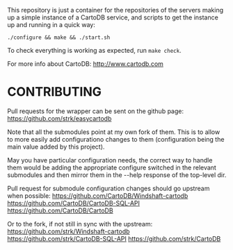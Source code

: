 This repository is just a container for the repositories of the servers
making up a simple instance of a CartoDB service, and scripts to get the
instance up and running in a quick way:

 `./configure && make && ./start.sh`

To check everything is working as expected, run `make check`.

For more info about CartoDB: http://www.cartodb.com

# CONTRIBUTING

Pull requests for the wrapper can be sent on the github page:
 https://github.com/strk/easycartodb

Note that all the submodules point at my own fork of them.
This is to allow to more easily add configurationo changes to them
(configuration being the main value added by this project).

May you have particular configuration needs, the correct way to handle them
would be adding the appropriate configure switched in the relevant submodules
and then mirror them in the --help response of the top-level dir.

Pull request for submodule configuration changes should go upstream
when possible:
  https://github.com/CartoDB/Windshaft-cartodb
  https://github.com/CartoDB/CartoDB-SQL-API
  https://github.com/CartoDB/CartoDB

Or to the fork, if not still in sync with the upstream:
  https://github.com/strk/Windshaft-cartodb
  https://github.com/strk/CartoDB-SQL-API
  https://github.com/strk/CartoDB
